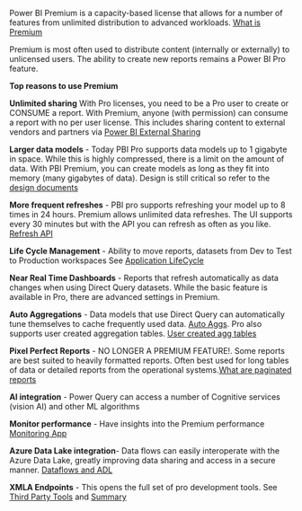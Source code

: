 Power BI Premium is a capacity-based license that allows for a number of features from unlimited distribution to advanced workloads.
[What is Premium](https://docs.microsoft.com/en-us/power-bi/admin/service-premium-what-is)

Premium is most often used to distribute content (internally or externally) to unlicensed users.  The ability to create new reports remains a Power BI Pro feature.  

**Top reasons to use Premium**

**Unlimited sharing** With Pro licenses, you need to be a Pro user to create or CONSUME a report.  With Premium, anyone (with permission) can consume a report with no per user license.  This includes sharing content to external vendors and partners via [Power BI External Sharing](https://wgbrown.github.io/PBILearningResources/Premium/ExternalSharing)

**Larger data models** - Today PBI Pro supports data models up to 1 gigabyte in space.  While this is highly compressed, there is a limit on the amount of data. With PBI Premium, you can create models as long as they fit into memory (many gigabytes of data).  Design is still critical so refer to the [design documents](https://wgbrown.github.io/PBILearningResources/Data%20Modeling/Modeling.md)  

**More frequent refreshes** - PBI pro supports refreshing your model up to 8 times in 24 hours.  Premium allows unlimited data refreshes.  The UI supports every 30 minutes but with the API you can refresh as often as you like.  [Refresh API](https://powerbi.microsoft.com/en-us/blog/announcing-data-refresh-apis-in-the-power-bi-service/) 

**Life Cycle Management** - Ability to move reports, datasets from Dev to Test to Production workspaces  See [Application LifeCycle](https://wgbrown.github.io/PBILearningResources/DataEngineer/PowerBI)

**Near Real Time Dashboards** - Reports that refresh automatically as data changes when using Direct Query datasets.  While the basic feature is available in Pro, there are advanced settings in Premium.  

**Auto Aggregations** - Data models that use Direct Query can automatically tune themselves to cache frequently used data.  [Auto Aggs](https://learn.microsoft.com/en-us/power-bi/enterprise/aggregations-auto).  Pro also supports user created aggregation tables.  [User created agg tables](https://learn.microsoft.com/en-us/power-bi/transform-model/aggregations-advanced) 

**Pixel Perfect Reports** -  NO LONGER A PREMIUM FEATURE!.  Some reports are best suited to heavily formatted reports.  Often best used for long tables of data or detailed reports from the operational systems.[What are paginated reports](https://docs.microsoft.com/en-us/power-bi/paginated-reports/paginated-reports-report-builder-power-bi) 

**AI integration** - Power Query can access a number of Cognitive services (vision AI) and other ML algorithms

**Monitor performance** - Have insights into the Premium performance [Monitoring App](https://docs.microsoft.com/en-us/power-bi/admin/service-premium-gen2-metrics-app)

**Azure Data Lake integration**- Data flows can easily interoperate with the Azure Data Lake, greatly improving data sharing and access in a secure manner.  [Dataflows and ADL](https://powerbi.microsoft.com/en-us/blog/power-bi-dataflows-and-azure-data-lake-storage-gen2-integration-preview/) 

**XMLA Endpoints** - This opens the full set of pro development tools. See [Third Party Tools](https://wgbrown.github.io/PBILearningResources/DataEngineer/PowerBI) and [Summary](https://powerbi.microsoft.com/en-us/blog/power-bi-open-platform-connectivity-with-xmla-endpoints-public-preview/) 

